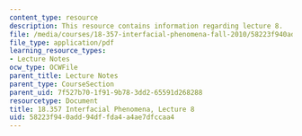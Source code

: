 ```yaml
---
content_type: resource
description: This resource contains information regarding lecture 8.
file: /media/courses/18-357-interfacial-phenomena-fall-2010/58223f940add94dffda4a4ae7dfccaa4_MIT18_357F10_Lecture8.pdf
file_type: application/pdf
learning_resource_types:
- Lecture Notes
ocw_type: OCWFile
parent_title: Lecture Notes
parent_type: CourseSection
parent_uid: 7f527b70-1f91-9b78-3dd2-65591d268288
resourcetype: Document
title: 18.357 Interfacial Phenomena, Lecture 8
uid: 58223f94-0add-94df-fda4-a4ae7dfccaa4
---
```

